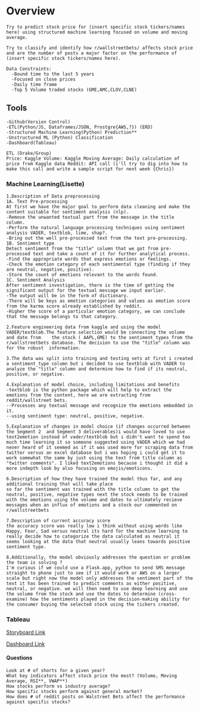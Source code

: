 # Overview
    Try to predict stock price for (insert specific stock tickers/names here) using structured machine learning focused on volume and moving average.

    Try to classify and identify how r/wallstreetbets/ affects stock price and are the number of posts a major factor on the performance of (insert specific stock tickers/names here).

    Data Constraints: 
      -Bound time to the last 5 years 
      -Focused on close prices 
      -Daily time frame 
      -Top 5 Volume traded stocks (GME,AMC,CLOV,CLNE)

## Tools
    -Github(Version Control) 
    -ETL(Python/JS, Dataframes/JSON, Prostgre{AWS,?}) (ERD) 
    -Structured Machine Learning(Python) Prediction** 
    -Unstructured ML (Python) Classification 
    -Dashboard(Tableau)

    ETL (Drake/Group)
    Price: Kaggle Volume: Kaggle Moving Average: Daily calculation of price from Kaggle data Reddit: API call (i'll try to dig into how to make this call and write a sample script for next week {Chris})

### Machine Learning(Lisette)
    
    1.Description of Data preprocessing
    1A. Text Pre-processing
    At first we have the major goal to perform data cleaning and make the content suitable for sentiment analysis (nlp).
    -Remove the unwanted textual part from the message in the title column.
    -Perform the natural language processing techniques using sentiment analysis VADER, textblob, lime, shap?.
    -Bring out the well pre-processed text from the text pre-processing.
    1B. Sentiment type 
    Detect sentiment from the "title" column that we got from pre-processed text and take a count of it for further analytical process.
    -Find the appropriate words that express emotions or feelings.
    -Check the emotion category of each sentimental type (finding if they are neutral, negative, positive).
    -Store the count of emotions relevant to the words found.
    1C. Sentiment Analysis
    After sentiment investigation, there is the time of getting the significant output for the textual message we input earlier.
    -The output will be in the form of dictionary.
    -There will be keys as emotion categories and values as emotion score from the karma score already established by reddit.
    -Higher the score of a particular emotion category, we can conclude that the message belongs to that category.

    2.Feature engineering data from kaggle and using the model VADER/textblob.The feature selection would be connecting the volume and date from    the stock ( AAPL,GME) to the sentiment types from the r/wallstreetbets database. The decision to use the "title" column was for the robust  information.

    3.The data was split into training and testing sets at first i created a sentiment_type column but i decided to use textblob with VADER to analyze the "title" column and determine how to find if its neutral, positive, or negative.

    4.Explanation of model choice, including limitations and benefits
    -textblob is the python package which will help to extract the emotions from the content, here we are extracting from reddit/wallstreet bets.
    --Processes any textual message and recognize the emotions embedded in it.
    --using sentiment type: neutral, positive, negative.

    5.Explanation of changes in model choice (if changes occurred between the Segment 2  and Segment 3 deliverables)i would have loved to use   text2emotion instead of vader/textblob but i didn't want to spend too much time learning it so someone suggested using VADER which we had never heard of it seemed as if it was used more for scraping data from twitter versus an excel database but i was hoping i could get it to work somewhat the same by just using the text from title column as "twitter comments". I liked text2emotions because i thought it did a more indepth look by also focusing on emojis/emoticons.

    6.Description of how they have trained the model thus far, and any additional training that will take place 
    so far the sentiment was trained with the title column to get the neutral, positive, negative types next the stock needs to be trained with the emotions using the volume and dates to ultimately recieve messages when an influx of emotions and a stock our commented on r/wallstreetbets

    7.Description of current accuracy score 
    the accuracy score was really low i think without using words like Happy, Fear, Sad versus neutral its hard for the machine learning to really decide how to categorize the data calculated as neutral it seems looking at the data that neutral usually leans towards positive sentiment type.

    8.Additionally, the model obviously addresses the question or problem the team is solving ?
    I'm curious if we could use a Flask.app, python to send SMS message straight to phone just to see if it would work or AWS on a larger scale but right now the model only addresses the sentiment part of the text it has been trained to predict comments as either positive, neutral, or negative. we will then need to use deep learning and use the volume from the stock and use the dates to determine (cross-examine) how the sentiments played in the decision-making ability for the consumer buying the selected stock using the tickers created.

### Tableau
[Storyboard Link](https://public.tableau.com/app/profile/lisette.worster/viz/SentimentAnalysis_16252430553980/Storyboard)

[Dashboard Link](https://public.tableau.com/app/profile/lisette.worster/viz/SentimentAnalysis_16252430553980/Dashboard)

#### Questions
    Look at # of shorts for a given year?
    What key indicators affect stock price the most? (Volume, Moving Average, RSI**, VWAP**)
    How stocks perform vs industry average?
    How specific stocks perform against general market?
    How does # of reddit posts on Walstreet Bets affect the performance against specific stocks?
